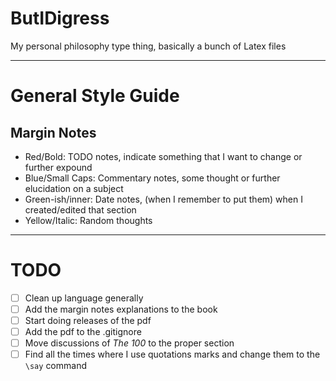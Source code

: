 # ButIDigress
My personal philosophy type thing, basically a bunch of Latex files

---

# General Style Guide
## Margin Notes
- Red/Bold: TODO notes, indicate something that I want to change or further expound
- Blue/Small Caps: Commentary notes, some thought or further elucidation on a subject
- Green-ish/inner: Date notes, (when I remember to put them) when I created/edited that section
- Yellow/Italic: Random thoughts 

---

# TODO
- [ ] Clean up language generally
- [ ] Add the margin notes explanations to the book
- [ ] Start doing releases of the pdf
- [ ] Add the pdf to the .gitignore
- [ ] Move discussions of _The 100_ to the proper section
- [ ] Find all the times where I use quotations marks and change them to the `\say` command
